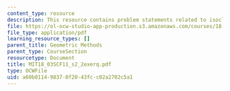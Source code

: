 ```yaml
---
content_type: resource
description: This resource contains problem statements related to isoclines.
file: https://ol-ocw-studio-app-production.s3.amazonaws.com/courses/18-03sc-differential-equations-fall-2011/a60b011498370f2043fcc02a2702c5a1_MIT18_03SCF11_s2_2exerq.pdf
file_type: application/pdf
learning_resource_types: []
parent_title: Geometric Methods
parent_type: CourseSection
resourcetype: Document
title: MIT18_03SCF11_s2_2exerq.pdf
type: OCWFile
uid: a60b0114-9837-0f20-43fc-c02a2702c5a1
---
```


